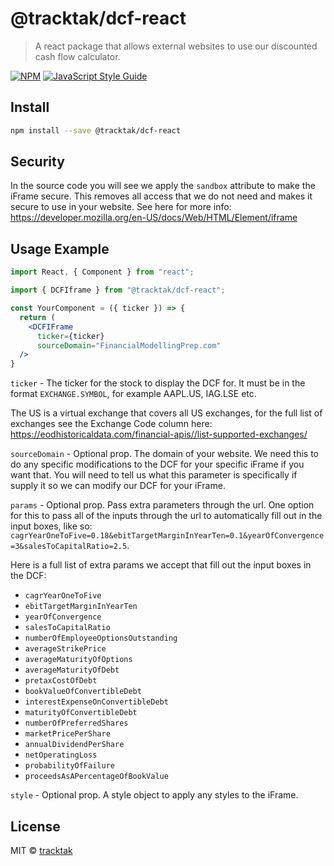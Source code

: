 # @tracktak/dcf-react

> A react package that allows external websites to use our discounted cash flow calculator.

[![NPM](https://img.shields.io/npm/v/@tracktak/dcf-react.svg)](https://www.npmjs.com/package/@tracktak/dcf-react) [![JavaScript Style Guide](https://img.shields.io/badge/code_style-standard-brightgreen.svg)](https://standardjs.com)

## Install

```bash
npm install --save @tracktak/dcf-react
```

## Security

In the source code you will see we apply the `sandbox` attribute to make the iFrame secure. This removes all access that we do not need and makes it secure to use in your website. See here for more info: https://developer.mozilla.org/en-US/docs/Web/HTML/Element/iframe

## Usage Example

```jsx
import React, { Component } from "react";

import { DCFIframe } from "@tracktak/dcf-react";

const YourComponent = ({ ticker }) => {
  return (
    <DCFIFrame
      ticker={ticker}
      sourceDomain="FinancialModellingPrep.com"
  />
}
```

`ticker` - The ticker for the stock to display the DCF for. It must be in the format `EXCHANGE.SYMBOL`, for example AAPL.US, IAG.LSE etc.

The US is a virtual exchange that covers all US exchanges, for the full list of exchanges see the Exchange Code column here: https://eodhistoricaldata.com/financial-apis//list-supported-exchanges/

`sourceDomain` - Optional prop. The domain of your website. We need this to do any specific modifications to the DCF for your specific iFrame if you want that. You will need to tell us what this parameter is specifically if supply it so we can modify our DCF for your iFrame.

`params` - Optional prop. Pass extra parameters through the url. One option for this to pass all of the inputs through the url to automatically fill out in the input boxes, like so: `cagrYearOneToFive=0.18&ebitTargetMarginInYearTen=0.1&yearOfConvergence=3&salesToCapitalRatio=2.5`.

Here is a full list of extra params we accept that fill out the input boxes in the DCF:

- `cagrYearOneToFive`
- `ebitTargetMarginInYearTen`
- `yearOfConvergence`
- `salesToCapitalRatio`
- `numberOfEmployeeOptionsOutstanding`
- `averageStrikePrice`
- `averageMaturityOfOptions`
- `averageMaturityOfDebt`
- `pretaxCostOfDebt`
- `bookValueOfConvertibleDebt`
- `interestExpenseOnConvertibleDebt`
- `maturityOfConvertibleDebt`
- `numberOfPreferredShares`
- `marketPricePerShare`
- `annualDividendPerShare`
- `netOperatingLoss`
- `probabilityOfFailure`
- `proceedsAsAPercentageOfBookValue`

`style` - Optional prop. A style object to apply any styles to the iFrame.

## License

MIT © [tracktak](https://github.com/tracktak)
